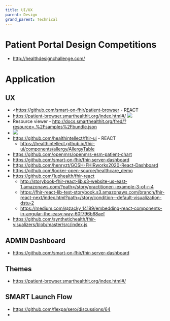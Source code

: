 ```yaml
---
title: UI/UX
parent: Design
grand_parent: Technical
---
```



# Patient Portal Design Competitions
- <http://healthdesignchallenge.com/>


# Application
## UX
- <https://github.com/smart-on-fhir/patient-browser - REACT
- <https://patient-browser.smarthealthit.org/index.html#/>
    ![](/img/patient-browser.png)
- Resource viewer - <http://docs.smarthealthit.org/fred/?resource=.%2Fsamples%2Fbundle.json>
- ![](/img/fred-resource-viewer.png)
- <https://github.com/healthintellect/fhir-ui> - REACT
	- <https://healthintellect.github.io/fhir-ui/components/allergy/AllergyTable>
- <https://github.com/openmrs/openmrs-esm-patient-chart>
- <https://github.com/smart-on-fhir/fhir-server-dashboard>
- <https://github.com/henryzt/GOSH-FHIRworks2020-React-Dashboard>
- <https://github.com/looker-open-source/healthcare_demo>
- <https://github.com/1uphealth/fhir-react>
	- <http://storybook-fhir-react-lib.s3-website-us-east-1.amazonaws.com/?path=/story/practitioner--example-3-of-r-4>
	- <https://fhir-react-lib-test-storybook.s3.amazonaws.com/branch/fhir-react-next/index.html?path=/story/condition--default-visualization-dstu-2>
	- <https://medium.com/@zacky_14189/embedding-react-components-in-angular-the-easy-way-60f796b68aef>
- <https://github.com/synthetichealth/fhir-visualizers/blob/master/src/index.js>


## ADMIN Dashboard
- https://github.com/smart-on-fhir/fhir-server-dashboard

## Themes
- https://patient-browser.smarthealthit.org/index.html#/

## SMART Launch Flow
- https://github.com/flexpa/sero/discussions/64
- 
